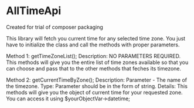 # AllTimeApi
Created for trial of composer packaging

This library will fetch you current time for any selected time zone. You just have to initialize the class and call the methods with proper parameters.

Method 1: getTimeZoneList();
Description: NO PARAMETERS REQUIRED. This methods will give you the entire list of time zones available so that you can choose and pass that to the other methods that feches its timezone.

Method 2: getCurrentTimeByZone();
Description: 
Parameter - The name of the timezone.
Type: Parameter should be in the form of string.
Details: This methods will give you the object of current time for your requested zone. You can access it using $yourObjectVar->datetime;
